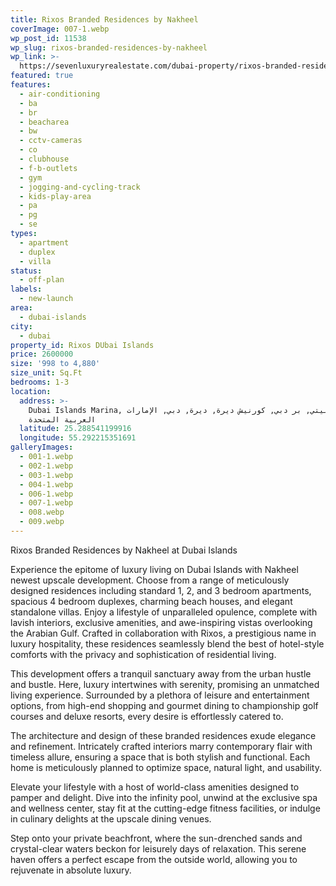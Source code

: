 ```yaml
---
title: Rixos Branded Residences by Nakheel
coverImage: 007-1.webp
wp_post_id: 11538
wp_slug: rixos-branded-residences-by-nakheel
wp_link: >-
  https://sevenluxuryrealestate.com/dubai-property/rixos-branded-residences-by-nakheel/
featured: true
features:
  - air-conditioning
  - ba
  - br
  - beacharea
  - bw
  - cctv-cameras
  - co
  - clubhouse
  - f-b-outlets
  - gym
  - jogging-and-cycling-track
  - kids-play-area
  - pa
  - pg
  - se
types:
  - apartment
  - duplex
  - villa
status:
  - off-plan
labels:
  - new-launch
area:
  - dubai-islands
city:
  - dubai
property_id: Rixos DUbai Islands
price: 2600000
size: '998 to 4,880'
size_unit: Sq.Ft
bedrooms: 1-3
location:
  address: >-
    Dubai Islands Marina, جسر إنفينيتي, بر دبي, كورنيش ديرة, ديرة, دبي, الإمارات
    العربية المتحدة
  latitude: 25.288541199916
  longitude: 55.292215351691
galleryImages:
  - 001-1.webp
  - 002-1.webp
  - 003-1.webp
  - 004-1.webp
  - 006-1.webp
  - 007-1.webp
  - 008.webp
  - 009.webp
---
```


Rixos Branded Residences by Nakheel at Dubai Islands

Experience the epitome of luxury living on Dubai Islands with Nakheel newest upscale development. Choose from a range of meticulously designed residences including standard 1, 2, and 3 bedroom apartments, spacious 4 bedroom duplexes, charming beach houses, and elegant standalone villas. Enjoy a lifestyle of unparalleled opulence, complete with lavish interiors, exclusive amenities, and awe-inspiring vistas overlooking the Arabian Gulf. Crafted in collaboration with Rixos, a prestigious name in luxury hospitality, these residences seamlessly blend the best of hotel-style comforts with the privacy and sophistication of residential living.

This development offers a tranquil sanctuary away from the urban hustle and bustle. Here, luxury intertwines with serenity, promising an unmatched living experience. Surrounded by a plethora of leisure and entertainment options, from high-end shopping and gourmet dining to championship golf courses and deluxe resorts, every desire is effortlessly catered to.

The architecture and design of these branded residences exude elegance and refinement. Intricately crafted interiors marry contemporary flair with timeless allure, ensuring a space that is both stylish and functional. Each home is meticulously planned to optimize space, natural light, and usability.

Elevate your lifestyle with a host of world-class amenities designed to pamper and delight. Dive into the infinity pool, unwind at the exclusive spa and wellness center, stay fit at the cutting-edge fitness facilities, or indulge in culinary delights at the upscale dining venues.

Step onto your private beachfront, where the sun-drenched sands and crystal-clear waters beckon for leisurely days of relaxation. This serene haven offers a perfect escape from the outside world, allowing you to rejuvenate in absolute luxury.
